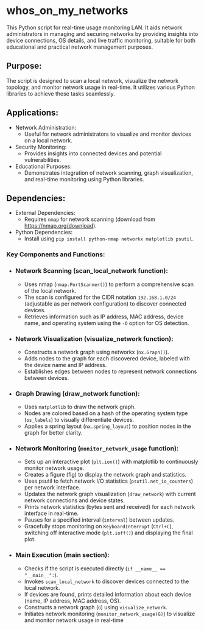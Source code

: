 # whos_on_my_networks
This Python script for real-time usage monitoring LAN. It aids network administrators in managing and securing networks by providing insights into device connections, OS details, and live traffic monitoring, suitable for both educational and practical network management purposes.
## Purpose:
The script is designed to scan a local network, visualize the network topology, and monitor network usage in real-time. It utilizes various Python libraries to achieve these tasks seamlessly.

## Applications:
- Network Administration:
  - Useful for network administrators to visualize and monitor devices on a local network.
- Security Monitoring:
  - Provides insights into connected devices and potential vulnerabilities.
- Educational Purposes:
  - Demonstrates integration of network scanning, graph visualization, and real-time monitoring using Python libraries.
  
## Dependencies:
- External Dependencies:
  - Requires ```nmap``` for network scanning (download from https://nmap.org/download).
- Python Dependencies:
  - Install using ```pip install python-nmap networkx matplotlib psutil```.

### Key Components and Functions:
- ### Network Scanning (scan_local_network function):
  - Uses nmap (```nmap.PortScanner()```) to perform a comprehensive scan of the local network.
  - The scan is configured for the CIDR notation ```192.168.1.0/24``` (adjustable as per network configuration) to discover connected devices.
  - Retrieves information such as IP address, MAC address, device name, and operating system using the ```-O``` option for OS detection.

- ### Network Visualization (visualize_network function):
  - Constructs a network graph using networkx (```nx.Graph()```).
  - Adds nodes to the graph for each discovered device, labeled with the device name and IP address.
  - Establishes edges between nodes to represent network connections between devices.

- ### Graph Drawing (draw_network function):
  - Uses ```matplotlib``` to draw the network graph.
  - Nodes are colored based on a hash of the operating system type (```os_labels```) to visually differentiate devices.
  - Applies a spring layout (```nx.spring_layout```) to position nodes in the graph for better clarity.

- ### Network Monitoring (```monitor_network_usage``` function):

    - Sets up an interactive plot (```plt.ion()```) with matplotlib to continuously monitor network usage.
    - Creates a figure (fig) to display the network graph and statistics.
    - Uses psutil to fetch network I/O statistics (```psutil.net_io_counters```) per network interface.
    - Updates the network graph visualization (```draw_network```) with current network connections and device states.
    - Prints network statistics (bytes sent and received) for each network interface in real-time.
    - Pauses for a specified interval (```interval```) between updates.
    - Gracefully stops monitoring on ```KeyboardInterrupt``` (```Ctrl+C```), switching off interactive mode (```plt.ioff()```) and displaying the final plot.

- ### Main Execution (__main__ section):

  - Checks if the script is executed directly (```if __name__ == "__main__":```).
  - Invokes ```scan_local_network``` to discover devices connected to the local network.
  - If devices are found, prints detailed information about each device (name, IP address, MAC address, OS).
  - Constructs a network graph (```G```) using ```visualize_network```.
  - Initiates network monitoring (```monitor_network_usage(G)```) to visualize and monitor network usage in real-time
